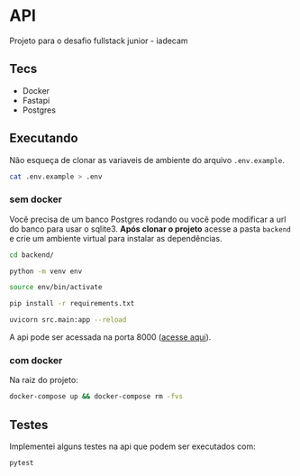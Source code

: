 # API

Projeto para o desafio fullstack junior - iadecam

## Tecs

- Docker
- Fastapi
- Postgres

## Executando

Não esqueça de clonar as variaveis de ambiente do arquivo `.env.example`.

```sh
cat .env.example > .env
```

### sem docker

Você precisa de um banco Postgres rodando ou você pode modificar a url do banco para usar o sqlite3. **Após clonar o projeto** acesse a pasta `backend` e crie um ambiente virtual para instalar as dependências.

```sh
cd backend/

python -m venv env

source env/bin/activate

pip install -r requirements.txt

uvicorn src.main:app --reload
```

A api pode ser acessada na porta 8000 ([acesse aqui](localhost:8000/products)).

### com docker

Na raiz do projeto:

```sh
docker-compose up && docker-compose rm -fvs
```

## Testes

Implementei alguns testes na api que podem ser executados com:

```sh
pytest
```
